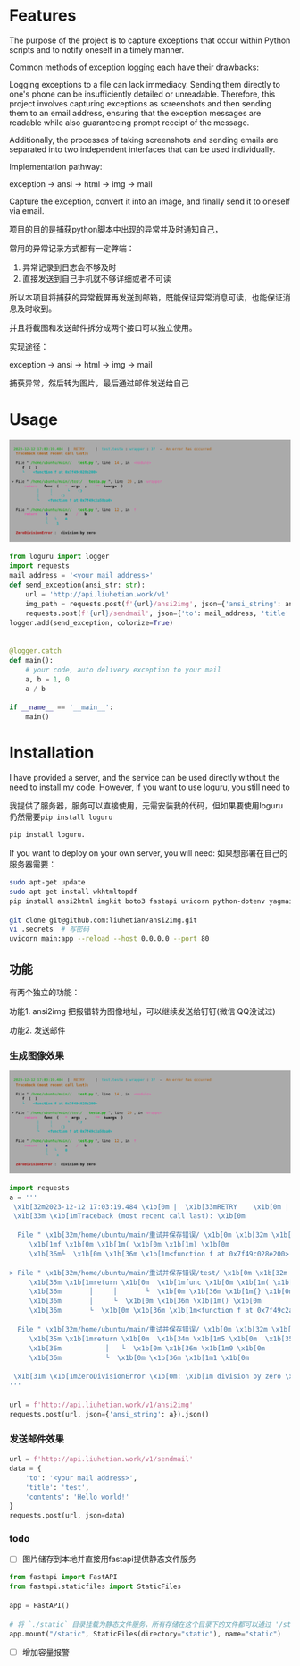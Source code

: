 # Features

The purpose of the project is to capture exceptions that occur within Python scripts and to notify oneself in a timely manner.

Common methods of exception logging each have their drawbacks:

Logging exceptions to a file can lack immediacy.
Sending them directly to one's phone can be insufficiently detailed or unreadable.
Therefore, this project involves capturing exceptions as screenshots and then sending them to an email address, ensuring that the exception messages are readable while also guaranteeing prompt receipt of the message.

Additionally, the processes of taking screenshots and sending emails are separated into two independent interfaces that can be used individually.

Implementation pathway:

exception -> ansi -> html -> img -> mail

Capture the exception, convert it into an image, and finally send it to oneself via email.

项目的目的是捕获python脚本中出现的异常并及时通知自己，

常用的异常记录方式都有一定弊端：
1. 异常记录到日志会不够及时
2. 直接发送到自己手机就不够详细或者不可读
   
所以本项目将捕获的异常截屏再发送到邮箱，既能保证异常消息可读，也能保证消息及时收到。

并且将截图和发送邮件拆分成两个接口可以独立使用。

实现途径：

exception -> ansi -> html -> img -> mail

捕获异常，然后转为图片，最后通过邮件发送给自己

# Usage

![截图效果](result.png)

```python
from loguru import logger
import requests
mail_address = '<your mail address>'
def send_exception(ansi_str: str):
    url = 'http://api.liuhetian.work/v1'
    img_path = requests.post(f'{url}/ansi2img', json={'ansi_string': ansi_str}).json()
    requests.post(f'{url}/sendmail', json={'to': mail_address, 'title': 'test', 'contents': f'![]({img_path})'})
logger.add(send_exception, colorize=True)


@logger.catch
def main():
    # your code, auto delivery exception to your mail
    a, b = 1, 0
    a / b

if __name__ == '__main__':
    main()
```

# Installation

I have provided a server, and the service can be used directly without the need to install my code. However, if you want to use loguru, you still need to 

我提供了服务器，服务可以直接使用，无需安装我的代码，但如果要使用loguru仍然需要`pip install loguru`

```python
pip install loguru.
```

If you want to deploy on your own server, you will need:
如果想部署在自己的服务器需要：

```bash
sudo apt-get update
sudo apt-get install wkhtmltopdf
pip install ansi2html imgkit boto3 fastapi uvicorn python-dotenv yagmail markdown

git clone git@github.com:liuhetian/ansi2img.git
vi .secrets  # 写密码
uvicorn main:app --reload --host 0.0.0.0 --port 80
```

## 功能

有两个独立的功能：

功能1. ansi2img
把报错转为图像地址，可以继续发送给钉钉(微信 QQ没试过)

功能2. 发送邮件


### 生成图像效果

![截图效果](result.png)

```python
import requests
a = '''
 \x1b[32m2023-12-12 17:03:19.484 \x1b[0m |  \x1b[33mRETRY    \x1b[0m |  \x1b[36mtest.testa \x1b[0m: \x1b[36mwrapper \x1b[0m: \x1b[36m37 \x1b[0m -  \x1b[33mAn error has occurred \x1b[0m
 \x1b[33m \x1b[1mTraceback (most recent call last): \x1b[0m

  File " \x1b[32m/home/ubuntu/main/重试并保存错误/ \x1b[0m \x1b[32m \x1b[1mtest.py \x1b[0m", line  \x1b[33m14 \x1b[0m, in  \x1b[35m<module> \x1b[0m
     \x1b[1mf \x1b[0m \x1b[1m( \x1b[0m \x1b[1m) \x1b[0m
     \x1b[36m└  \x1b[0m \x1b[36m \x1b[1m<function f at 0x7f49c028e200> \x1b[0m

> File " \x1b[32m/home/ubuntu/main/重试并保存错误/test/ \x1b[0m \x1b[32m \x1b[1mtesta.py \x1b[0m", line  \x1b[33m29 \x1b[0m, in  \x1b[35mwrapper \x1b[0m
     \x1b[35m \x1b[1mreturn \x1b[0m  \x1b[1mfunc \x1b[0m \x1b[1m( \x1b[0m \x1b[35m \x1b[1m* \x1b[0m \x1b[1margs \x1b[0m \x1b[1m, \x1b[0m  \x1b[35m \x1b[1m** \x1b[0m \x1b[1mkwargs \x1b[0m \x1b[1m) \x1b[0m
     \x1b[36m       │     │       └  \x1b[0m \x1b[36m \x1b[1m{} \x1b[0m
     \x1b[36m       │     └  \x1b[0m \x1b[36m \x1b[1m() \x1b[0m
     \x1b[36m       └  \x1b[0m \x1b[36m \x1b[1m<function f at 0x7f49c2a58ea0> \x1b[0m

  File " \x1b[32m/home/ubuntu/main/重试并保存错误/ \x1b[0m \x1b[32m \x1b[1mtest.py \x1b[0m", line  \x1b[33m12 \x1b[0m, in  \x1b[35mf \x1b[0m
     \x1b[35m \x1b[1mreturn \x1b[0m  \x1b[34m \x1b[1m5 \x1b[0m  \x1b[35m \x1b[1m+ \x1b[0m  \x1b[1ma \x1b[0m  \x1b[35m \x1b[1m/ \x1b[0m  \x1b[1mb \x1b[0m
     \x1b[36m           │   └  \x1b[0m \x1b[36m \x1b[1m0 \x1b[0m
     \x1b[36m           └  \x1b[0m \x1b[36m \x1b[1m1 \x1b[0m

 \x1b[31m \x1b[1mZeroDivisionError \x1b[0m: \x1b[1m division by zero \x1b[0m
'''

url = f'http://api.liuhetian.work/v1/ansi2img'
requests.post(url, json={'ansi_string': a}).json()
```

### 发送邮件效果

```python
url = f'http://api.liuhetian.work/v1/sendmail'
data = {
    'to': '<your mail address>',
    'title': 'test',
    'contents': 'Hello world!'
}
requests.post(url, json=data)
```

### todo

- [ ] 图片储存到本地并直接用fastapi提供静态文件服务

```python
from fastapi import FastAPI
from fastapi.staticfiles import StaticFiles

app = FastAPI()

# 将 `./static` 目录挂载为静态文件服务，所有存储在这个目录下的文件都可以通过 '/static' 路径访问
app.mount("/static", StaticFiles(directory="static"), name="static")

```

- [ ] 增加容量报警
